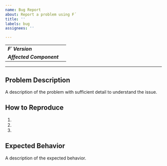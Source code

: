 ```yaml
---
name: Bug Report
about: Report a problem using F´
title: ''
labels: bug
assignees: ''

---
```

| | |
|:---|:---|
|**_F´ Version_**| |
|**_Affected Component_**|   |
---
## Problem Description

A description of the problem with sufficient detail to understand the issue.

## How to Reproduce

1. 
2.
3.

## Expected Behavior

A description of the expected behavior.
